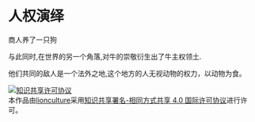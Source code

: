人权演绎
==================
商人养了一只狗


与此同时,在世界的另一个角落,对牛的崇敬衍生出了牛主权领土.

他们共同的敌人是一个法外之地,这个地方的人无视动物的权力，以动物为食。








<a rel="license" href="http://creativecommons.org/licenses/by-sa/4.0/"><img alt="知识共享许可协议" style="border-width:0" src="https://i.creativecommons.org/l/by-sa/4.0/88x31.png" /></a><br />本<span xmlns:dct="http://purl.org/dc/terms/" href="http://purl.org/dc/dcmitype/Text" rel="dct:type">作品</span>由<a xmlns:cc="http://creativecommons.org/ns#" href="https://biography.readthedocs.io" property="cc:attributionName" rel="cc:attributionURL">lionculture</a>采用<a rel="license" href="http://creativecommons.org/licenses/by-sa/4.0/">知识共享署名-相同方式共享 4.0 国际许可协议</a>进行许可。